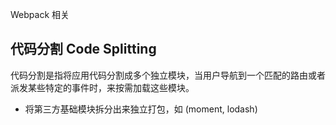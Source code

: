 Webpack 相关

## 代码分割 Code Splitting

代码分割是指将应用代码分割成多个独立模块，当用户导航到一个匹配的路由或者派发某些特定的事件时，来按需加载这些模块。

- 将第三方基础模块拆分出来独立打包，如 (moment, lodash)

